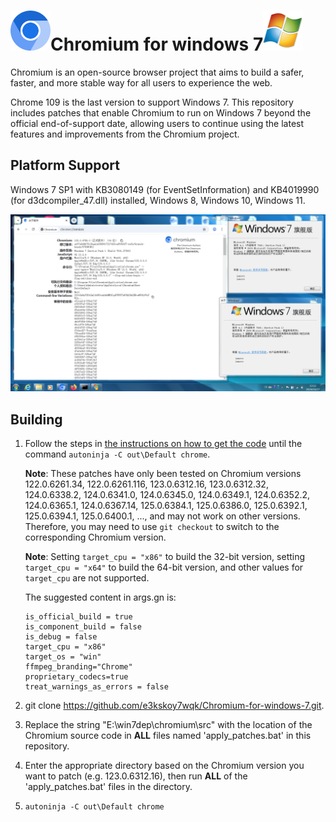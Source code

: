 # ![](imgs/product_logo_64.png)Chromium for windows 7![](imgs/windows.png)

Chromium is an open-source browser project that aims to build a safer, faster, and more stable way for all users to experience the web.

Chrome 109 is the last version to support Windows 7. This repository includes patches that enable Chromium to run on Windows 7 beyond the official end-of-support date, allowing users to continue using the latest features and improvements from the Chromium project.

## Platform Support

Windows 7 SP1 with KB3080149 (for EventSetInformation) and KB4019990 (for d3dcompiler_47.dll) installed, Windows 8, Windows 10, Windows 11.

![](imgs/snapshot.png)

## Building

1. Follow the steps in [the instructions on how to get the code](https://chromium.googlesource.com/chromium/src/+/main/docs/windows_build_instructions.md) until the command `autoninja -C out\Default chrome`. 

   **Note**: These patches have only been tested on Chromium versions 122.0.6261.34, 122.0.6261.116, 123.0.6312.16, 123.0.6312.32, 124.0.6338.2, 124.0.6341.0, 124.0.6345.0, 124.0.6349.1, 124.0.6352.2, 124.0.6365.1, 124.0.6367.14, 125.0.6384.1, 125.0.6386.0, 125.0.6392.1, 125.0.6394.1, 125.0.6400.1, ..., and may not work on other versions. Therefore, you may need to use `git checkout` to switch to the corresponding Chromium version.

   **Note**: Setting `target_cpu = "x86"` to build the 32-bit version, setting `target_cpu = "x64"` to build the 64-bit version, and other values for `target_cpu` are not supported.

   The suggested content in args.gn is:

   ```
   is_official_build = true
   is_component_build = false
   is_debug = false
   target_cpu = "x86"
   target_os = "win"
   ffmpeg_branding="Chrome"
   proprietary_codecs=true
   treat_warnings_as_errors = false
   ```

2. git clone https://github.com/e3kskoy7wqk/Chromium-for-windows-7.git.

3. Replace the string "E:\win7dep\chromium\src" with the location of the Chromium source code in **ALL** files named 'apply_patches.bat' in this repository.

4. Enter the appropriate directory based on the Chromium version you want to patch (e.g. 123.0.6312.16), then run **ALL** of the 'apply_patches.bat' files in the directory.

5. `autoninja -C out\Default chrome`
